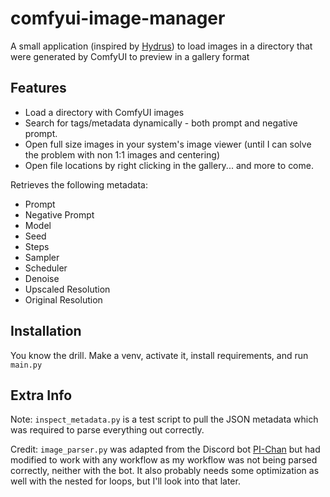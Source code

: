 # comfyui-image-manager

A small application (inspired by [Hydrus](https://github.com/hydrusnetwork/hydrus)) to load images in a directory that were generated by ComfyUI to preview in a gallery format

## Features
* Load a directory with ComfyUI images
* Search for tags/metadata dynamically - both prompt and negative prompt.
* Open full size images in your system's image viewer (until I can solve the problem with non 1:1 images and centering)
* Open file locations by right clicking in the gallery... and more to come.

Retrieves the following metadata:
* Prompt
* Negative Prompt
* Model
* Seed
* Steps
* Sampler
* Scheduler
* Denoise
* Upscaled Resolution
* Original Resolution

## Installation
You know the drill. Make a venv, activate it, install requirements, and run `main.py`

## Extra Info
Note: `inspect_metadata.py` is a test script to pull the JSON metadata which was required to parse everything out correctly.

Credit: `image_parser.py` was adapted from the Discord bot [PI-Chan](https://github.com/yoinked-h/PI-Chan) but had modified to work with any workflow as my workflow was not being parsed correctly, neither with the bot. It also probably needs some optimization as well with the nested for loops, but I'll look into that later.
